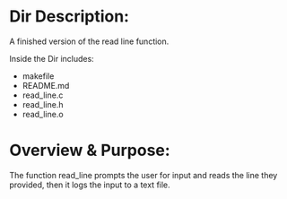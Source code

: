 Dir Description:
======================
A finished version of the read line function.

Inside the Dir includes:
- makefile
- README.md
- read_line.c
- read_line.h
- read_line.o

Overview & Purpose: 
======================
The function read_line prompts the user for input and reads the line they provided, then it logs the input to a text file.
